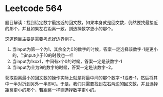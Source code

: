 # Leetcode 564

题目解读：找到给定数字最接近的回文数，如果本身就是回文数，仍然要找最接近的那个，并且如果左右距离一致，则选择数字更小的那个。

这道题目主要是需要考虑好边界例子。
1. 当input为第一个为1，其余全为0的数字的时候，答案一定选择该数字-1是更小的，当input小于10的时候也一样
2. 当input为1xxx1，中间有x个0的时候，答案一定是该数字-1
3. 当input为全为9的数字的时候，答案一定是该数字+2。

获取距离最小的回文数的操作实际上就是将最中间的那个数字+1或者-1，然后将其中一半对折到另外一半即可。于是，我们只需要找到左右两边的回文数，并且选择距离更小的那个，若距离一样则选择数字更小的。
